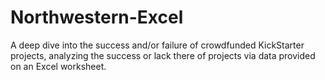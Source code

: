 # Northwestern-Excel
A deep dive into the success and/or failure of crowdfunded KickStarter projects, analyzing the success or lack there of projects via data provided on an Excel worksheet.
